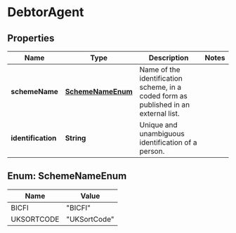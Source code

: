 
# DebtorAgent

## Properties
Name | Type | Description | Notes
------------ | ------------- | ------------- | -------------
**schemeName** | [**SchemeNameEnum**](#SchemeNameEnum) | Name of the identification scheme, in a coded form as published in an external list. | 
**identification** | **String** | Unique and unambiguous identification of a person. | 


<a name="SchemeNameEnum"></a>
## Enum: SchemeNameEnum
Name | Value
---- | -----
BICFI | &quot;BICFI&quot;
UKSORTCODE | &quot;UKSortCode&quot;



